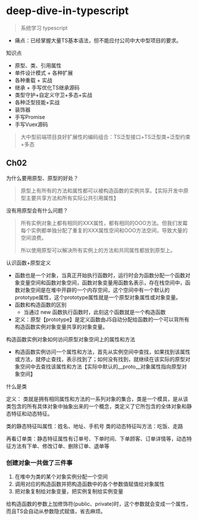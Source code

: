 # deep-dive-in-typescript

> 系统学习 typescript

- 痛点：已经掌握大量TS基本语法，但不能应付公司中大中型项目的要求。

知识点

- 原型、类、引用属性
- 单件设计模式 + 各种扩展
- 各种重载 + 实战
- 继承 + 手写优化TS继承源码
- 类型守护+自定义守卫+多态+实战
- 各种泛型技能+实战
- 装饰器
- 手写Promise
- 手写Vuex源码

> 大中型前端项目良好扩展性的编码组合：TS泛型接口+TS泛型类+泛型约束+多态

## Ch02

为什么要用原型、原型的好处？

> 原型上有所有的方法和属性都可以被构造函数的实例共享。【实际开发中原型主要共享方法和所有实际公共引用属性】

没有用原型会有什么问题？

> 所有实例对象上都有相同的XXX属性，都有相同的OOO方法。但我们发霉每个实例都单独分配了重复的XXX属性空间和OOO方法空间，导致大量的空间浪费。
>
> 所以使用原型可以解决所有实例上的方法和共同属性都放到原型上。

认识函数+原型定义

- 函数也是一个对象，当真正开始执行函数时，运行时会为函数分配一个函数对象变量空间和函数对象空间，函数对象变量用函数名表示，存在栈空间中，函数对象空间是在堆中开辟的一个内存空间，这个空间中有一个默认的prototype属性，这个prototype属性就是一个原型对象属性或对象变量。
- 函数和构造函数的区别
  - 当通过 new 函数执行函数时，此刻这个函数就是一个构造函数
- 定义：原型【prototype】是定义函数由JS自动分配给函数的一个可以背所有构造函数实例对象变量共享的对象变量。

构造函数实例对象如何访问原型对象空间上的属性和方法

- 构造函数实例访问一个属性和方法，首先从实例空间中查找，如果找到该属性或方法，就停止查找，表示找到了；如何没有找到，就继续在该实际的原型对象空间中去查找该属性和方法【实际中默认的__proto__对象属性指向原型对象空间】

什么是类

定义： 类就是拥有相同属性和方法的一系列对象的集合，类是一个模具，是从该类包含的所有具体对象中抽象出来的一个概念，类定义了它所包含的全体对象和静态特征和动态特征。

类的静态特征叫属性：姓名、地址、手机号
类的动态特征叫方法：吃饭、走路

再看订单类：静态特征属性有订单号、下单时间、下单顾客、订单详情等，动态特征方法有下单、修改订单、删除订单、退单等

### 创建对象一共做了三件事

1. 在堆中为类的某个对象实例分配一个空间
2. 调用对应的构造函数并把构造函数中的各个参数值赋值给对象属性
3. 把对象复制给对象变量，把实例复制给实例变量

给构造函数的参数上加修饰符(public、private)时，这个参数就会变成一个属性，而且TS会自动从参数隐式赋值，省去麻烦。
